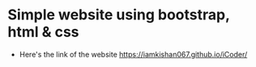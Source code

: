 # Simple website using bootstrap, html & css


* Here's the link of the  website                         https://iamkishan067.github.io/iCoder/
